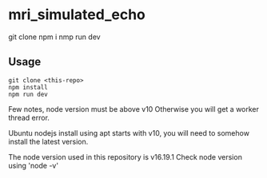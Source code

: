
# mri_simulated_echo

git clone
npm i
nmp run dev

## Usage

```
git clone <this-repo>
npm install
npm run dev
```

Few notes, node version must be above v10 Otherwise you will get a worker thread error.

Ubuntu nodejs install using apt starts with v10, you will need to somehow install the latest version. 

The node version used in this repository is v16.19.1 
Check node version using 'node -v'

